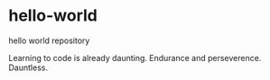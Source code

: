 # hello-world
hello world repository 

Learning to code is already daunting.
Endurance and perseverence.
Dauntless.
